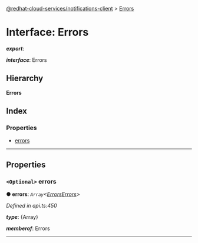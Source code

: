 [@redhat-cloud-services/notifications-client](../README.md) > [Errors](../interfaces/errors.md)

# Interface: Errors

*__export__*: 

*__interface__*: Errors

## Hierarchy

**Errors**

## Index

### Properties

* [errors](errors.md#errors-1)

---

## Properties

<a id="errors-1"></a>

### `<Optional>` errors

**● errors**: *`Array`<[ErrorsErrors](errorserrors.md)>*

*Defined in api.ts:450*

*__type__*: {Array}

*__memberof__*: Errors

___

